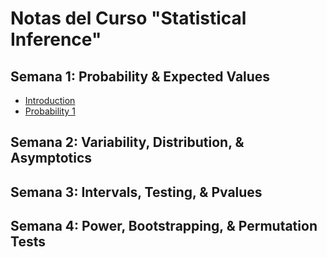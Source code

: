 # Notas del Curso "Statistical Inference"

## Semana 1: Probability & Expected Values

- [Introduction](semana1/README.md#introduction)
- [Probability 1](semana1/README.md#probability-1)


## Semana 2: Variability, Distribution, & Asymptotics



## Semana 3: Intervals, Testing, & Pvalues


## Semana 4: Power, Bootstrapping, & Permutation Tests
